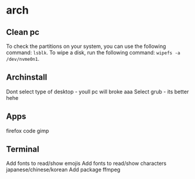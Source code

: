 # arch


## Clean pc

To check the partitions on your system, you can use the following command: `lsblk`.
To wipe a disk, run the following command: `wipefs -a /dev/nvme0n1`.


## Archinstall

Dont select type of desktop - youll pc will broke aaa
Select grub - its better hehe


## Apps

firefox
code
gimp



## Terminal

Add fonts to read/show emojis
Add fonts to read/show characters japanese/chinese/korean
Add package ffmpeg 
